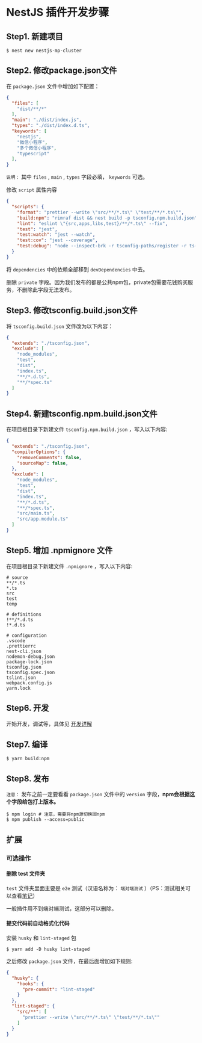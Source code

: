 # NestJS 插件开发步骤

## Step1. 新建项目

``` shell
$ nest new nestjs-mp-cluster
```

## Step2. 修改package.json文件

在 `package.json` 文件中增加如下配置：

``` json
{
  "files": [
    "dist/**/*"
  ],
  "main": "./dist/index.js",
  "types": "./dist/index.d.ts",
  "keywords": [
    "nestjs",
    "微信小程序",
    "多个微信小程序",
    "typescript"
  ],
}
```

`说明：` 其中 `files` , `main` , `types` 字段必填， `keywords` 可选。

修改 `script` 属性内容

``` json
{
  "scripts": {
    "format": "prettier --write \"src/**/*.ts\" \"test/**/*.ts\"",
    "build:npm": "rimraf dist && nest build -p tsconfig.npm.build.json",
    "lint": "eslint \"{src,apps,libs,test}/**/*.ts\" --fix",
    "test": "jest",
    "test:watch": "jest --watch",
    "test:cov": "jest --coverage",
    "test:debug": "node --inspect-brk -r tsconfig-paths/register -r ts-node/register node_modules/.bin/jest --runInBand"
  }
}
```

将 `dependencies` 中的依赖全部移到 `devDependencies` 中去。

删除 `private` 字段。因为我们发布的都是公共npm包，private包需要花钱购买服务，不删除此字段无法发布。

## Step3. 修改tsconfig.build.json文件

将 `tsconfig.build.json` 文件改为以下内容：

``` json
{
  "extends": "./tsconfig.json",
  "exclude": [
    "node_modules",
    "test",
    "dist",
    "index.ts",
    "**/*.d.ts",
    "**/*spec.ts"
  ]
}
```

## Step4. 新建tsconfig.npm.build.json文件

在项目根目录下新建文件 `tsconfig.npm.build.json` ，写入以下内容:

``` json
{
  "extends": "./tsconfig.json",
  "compilerOptions": {
    "removeComments": false,
    "sourceMap": false,
  },
  "exclude": [
    "node_modules",
    "test",
    "dist",
    "index.ts",
    "**/*.d.ts",
    "**/*spec.ts",
    "src/main.ts",
    "src/app.module.ts"
  ]
}
```

## Step5. 增加 .npmignore 文件

在项目根目录下新建文件 `.npmignore` ，写入以下内容:

``` gitignore
# source
**/*.ts
*.ts
src
test
temp

# definitions
!**/*.d.ts
!*.d.ts

# configuration
.vscode
.prettierrc
nest-cli.json
nodemon-debug.json
package-lock.json
tsconfig.json
tsconfig.spec.json
tslint.json
webpack.config.js
yarn.lock
```

## Step6. 开发

开始开发，调试等，具体见 [开发详解](开发详解.md)

## Step7. 编译

``` shell
$ yarn build:npm
```

## Step8. 发布

`注意：` 发布之前一定要看看 `package.json` 文件中的 `version` 字段，**npm会根据这个字段给包打上版本。**

``` shell
$ npm login # 注意，需要将npm源切换回npm
$ npm publish --access=public 
```

## 扩展

### 可选操作

#### 删除 test 文件夹

`test` 文件夹里面主要是 `e2e` 测试（汉语名称为： `端对端测试` ）（PS：测试相关可以查看[笔记](../../../程序设计/测试/README.md)）

一般插件用不到端对端测试，这部分可以删除。

#### 提交代码前自动格式化代码

安装 `husky` 和 `lint-staged` 包

``` shell
$ yarn add -D husky lint-staged
```

之后修改 `package.json` 文件，在最后面增加如下规则:

``` json
{
  "husky": {
    "hooks": {
      "pre-commit": "lint-staged"
    }
  },
  "lint-staged": {
    "src/**": [
      "prettier --write \"src/**/*.ts\" \"test/**/*.ts\""
    ]
  }
}
```
